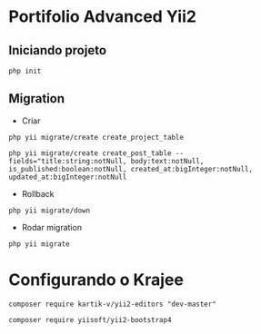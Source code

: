 # Portifolio Advanced Yii2

## Iniciando projeto

`php init`

## Migration

- Criar

`php yii migrate/create create_project_table`

`php yii migrate/create create_post_table --fields="title:string:notNull, body:text:notNull, is_published:boolean:notNull, created_at:bigInteger:notNull, updated_at:bigInteger:notNull`


- Rollback

`php yii migrate/down `

- Rodar migration

`php yii migrate`

# Configurando o Krajee

`composer require kartik-v/yii2-editors "dev-master"`

`composer require yiisoft/yii2-bootstrap4`